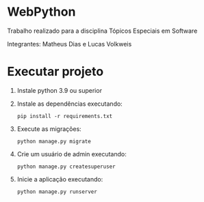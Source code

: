 # WebPython

Trabalho realizado para a disciplina Tópicos Especiais em Software

Integrantes: Matheus Dias e Lucas Volkweis


# Executar projeto

1. Instale python 3.9 ou superior
2. Instale as dependências executando:

    `pip install -r requirements.txt`
3. Execute as migrações:
   
   `python manage.py migrate`
4. Crie um usuário de admin executando:

    `python manage.py createsuperuser`
5. Inicie a aplicação executando:

    `python manage.py runserver `